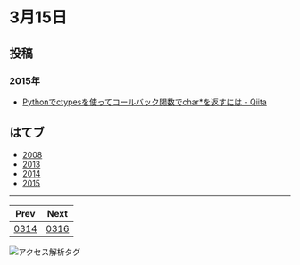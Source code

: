 # 3月15日

## 投稿

### 2015年

- [Pythonでctypesを使ってコールバック関数でchar*を返すには - Qiita](http://qiita.com/kjunichi/items/94158930730a2a155ccc)

## はてブ

- [2008](http://b.hatena.ne.jp/kjw_junichi/20080315)
- [2013](http://b.hatena.ne.jp/kjw_junichi/20130315)
- [2014](http://b.hatena.ne.jp/kjw_junichi/20140315)
- [2015](http://b.hatena.ne.jp/kjw_junichi/20150315)

----
|Prev|Next|
|----|----|
|[0314](https://gist.github.com/kjunichi/9539822)|[0316](https://gist.github.com/kjunichi/b110a3a93d0ed6296270)

![アクセス解析タグ](http://kjunurl2015.appspot.com/ykoV?p=0315.md)